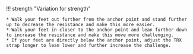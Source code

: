 !!! strength "Variation for strength"

    * Walk your feet out further from the anchor point and stand further up to decrease the resistance and make this more easier.
    * Walk your feet in closer to the anchor point and lean further down to increase the resistance and make this move more challenging.
    * If your feet are directly below the anchor point, adjust the TRX strap longer to lean lower and further increase the challenge.
